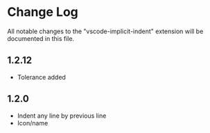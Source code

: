 # Change Log

All notable changes to the "vscode-implicit-indent" extension will be documented in this file.

## 1.2.12

* Tolerance added

## 1.2.0

* Indent any line by previous line
* Icon/name
